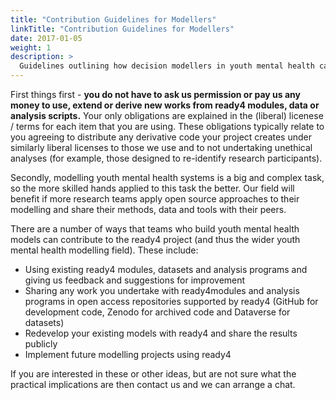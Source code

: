 ```yaml
---
title: "Contribution Guidelines for Modellers"
linkTitle: "Contribution Guidelines for Modellers"
date: 2017-01-05
weight: 1
description: >
  Guidelines outlining how decision modellers in youth mental health can contribute to the development of ready4.
---
```



First things first - **you do not have to ask us permission or pay us any money to use, extend or derive new works from ready4 modules, data or analysis scripts.** Your only obligations are explained in the (liberal) licenese / terms for each item that you are using. These obligations typically relate to you agreeing to distribute any derivative code your project creates under similarly liberal licenses to those we use and to not undertaking unethical analyses (for example, those designed to re-identify research participants).

Secondly, modelling youth mental health systems is a big and complex task, so the more skilled hands applied to this task the better. Our field will benefit if more research teams apply open source approaches to their modelling and share their methods, data and tools with their peers.

There are a number of ways that teams who build youth mental health models can contribute to the ready4 project (and thus the wider youth mental health modelling field). These include:

* Using existing ready4 modules, datasets and analysis programs and giving us feedback and suggestions for improvement
* Sharing any work you undertake with ready4modules and analysis programs in open access repositories supported by ready4 (GitHub for development code, Zenodo for archived code and Dataverse for datasets)
* Redevelop your existing models with ready4 and share the results publicly
* Implement future modelling projects using ready4

If you are interested in these or other ideas, but are not sure what the practical implications are then contact us and we can arrange a chat.


